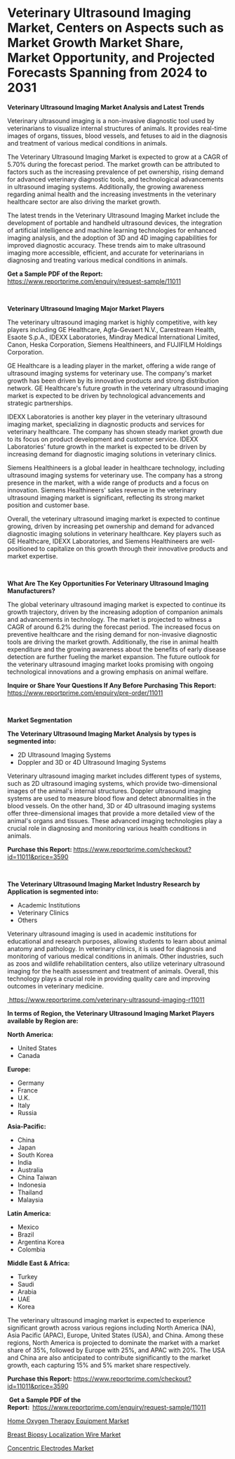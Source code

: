 <p><h1>Veterinary Ultrasound Imaging Market, Centers on Aspects such as Market Growth Market Share, Market Opportunity, and Projected Forecasts Spanning from 2024 to 2031</h1></p><p><strong>Veterinary Ultrasound Imaging Market Analysis and Latest Trends</strong></p>
<p><p>Veterinary ultrasound imaging is a non-invasive diagnostic tool used by veterinarians to visualize internal structures of animals. It provides real-time images of organs, tissues, blood vessels, and fetuses to aid in the diagnosis and treatment of various medical conditions in animals.</p><p>The Veterinary Ultrasound Imaging Market is expected to grow at a CAGR of 5.70% during the forecast period. The market growth can be attributed to factors such as the increasing prevalence of pet ownership, rising demand for advanced veterinary diagnostic tools, and technological advancements in ultrasound imaging systems. Additionally, the growing awareness regarding animal health and the increasing investments in the veterinary healthcare sector are also driving the market growth.</p><p>The latest trends in the Veterinary Ultrasound Imaging Market include the development of portable and handheld ultrasound devices, the integration of artificial intelligence and machine learning technologies for enhanced imaging analysis, and the adoption of 3D and 4D imaging capabilities for improved diagnostic accuracy. These trends aim to make ultrasound imaging more accessible, efficient, and accurate for veterinarians in diagnosing and treating various medical conditions in animals.</p></p>
<p><strong>Get a Sample PDF of the Report:&nbsp;</strong> <a href="https://www.reportprime.com/enquiry/request-sample/11011">https://www.reportprime.com/enquiry/request-sample/11011</a></p>
<p>&nbsp;</p>
<p><strong>Veterinary Ultrasound Imaging Major Market Players</strong></p>
<p><p>The veterinary ultrasound imaging market is highly competitive, with key players including GE Healthcare, Agfa-Gevaert N.V., Carestream Health, Esaote S.p.A., IDEXX Laboratories, Mindray Medical International Limited, Canon, Heska Corporation, Siemens Healthineers, and FUJIFILM Holdings Corporation.</p><p>GE Healthcare is a leading player in the market, offering a wide range of ultrasound imaging systems for veterinary use. The company's market growth has been driven by its innovative products and strong distribution network. GE Healthcare's future growth in the veterinary ultrasound imaging market is expected to be driven by technological advancements and strategic partnerships.</p><p>IDEXX Laboratories is another key player in the veterinary ultrasound imaging market, specializing in diagnostic products and services for veterinary healthcare. The company has shown steady market growth due to its focus on product development and customer service. IDEXX Laboratories' future growth in the market is expected to be driven by increasing demand for diagnostic imaging solutions in veterinary clinics.</p><p>Siemens Healthineers is a global leader in healthcare technology, including ultrasound imaging systems for veterinary use. The company has a strong presence in the market, with a wide range of products and a focus on innovation. Siemens Healthineers' sales revenue in the veterinary ultrasound imaging market is significant, reflecting its strong market position and customer base.</p><p>Overall, the veterinary ultrasound imaging market is expected to continue growing, driven by increasing pet ownership and demand for advanced diagnostic imaging solutions in veterinary healthcare. Key players such as GE Healthcare, IDEXX Laboratories, and Siemens Healthineers are well-positioned to capitalize on this growth through their innovative products and market expertise.</p></p>
<p>&nbsp;</p>
<p><strong>What Are The Key Opportunities For Veterinary Ultrasound Imaging Manufacturers?</strong></p>
<p><p>The global veterinary ultrasound imaging market is expected to continue its growth trajectory, driven by the increasing adoption of companion animals and advancements in technology. The market is projected to witness a CAGR of around 6.2% during the forecast period. The increased focus on preventive healthcare and the rising demand for non-invasive diagnostic tools are driving the market growth. Additionally, the rise in animal health expenditure and the growing awareness about the benefits of early disease detection are further fueling the market expansion. The future outlook for the veterinary ultrasound imaging market looks promising with ongoing technological innovations and a growing emphasis on animal welfare.</p></p>
<p><strong>Inquire or Share Your Questions If Any Before Purchasing This Report:</strong> <a href="https://www.reportprime.com/enquiry/pre-order/11011">https://www.reportprime.com/enquiry/pre-order/11011</a></p>
<p>&nbsp;</p>
<p><strong>Market Segmentation</strong></p>
<p><strong>The Veterinary Ultrasound Imaging Market Analysis by types is segmented into:</strong></p>
<p><ul><li>2D Ultrasound Imaging Systems</li><li>Doppler and 3D or 4D Ultrasound Imaging Systems</li></ul></p>
<p><p>Veterinary ultrasound imaging market includes different types of systems, such as 2D ultrasound imaging systems, which provide two-dimensional images of the animal's internal structures. Doppler ultrasound imaging systems are used to measure blood flow and detect abnormalities in the blood vessels. On the other hand, 3D or 4D ultrasound imaging systems offer three-dimensional images that provide a more detailed view of the animal's organs and tissues. These advanced imaging technologies play a crucial role in diagnosing and monitoring various health conditions in animals.</p></p>
<p><strong>Purchase this Report:&nbsp;</strong><a href="https://www.reportprime.com/checkout?id=11011&price=3590">https://www.reportprime.com/checkout?id=11011&price=3590</a></p>
<p>&nbsp;</p>
<p><strong>The Veterinary Ultrasound Imaging Market Industry Research by Application is segmented into:</strong></p>
<p><ul><li>Academic Institutions</li><li>Veterinary Clinics</li><li>Others</li></ul></p>
<p><p>Veterinary ultrasound imaging is used in academic institutions for educational and research purposes, allowing students to learn about animal anatomy and pathology. In veterinary clinics, it is used for diagnosis and monitoring of various medical conditions in animals. Other industries, such as zoos and wildlife rehabilitation centers, also utilize veterinary ultrasound imaging for the health assessment and treatment of animals. Overall, this technology plays a crucial role in providing quality care and improving outcomes in veterinary medicine.</p></p>
<p><a href="https://www.reportprime.com/veterinary-ultrasound-imaging-r11011">&nbsp;https://www.reportprime.com/veterinary-ultrasound-imaging-r11011</a></p>
<p><strong>In terms of Region, the Veterinary Ultrasound Imaging Market Players available by Region are:</strong></p>
<p>
    <p> <strong> North America: </strong>
        <ul>
            <li>United States</li>
            <li>Canada</li>
        </ul>
        </p> 
    <p> <strong> Europe: </strong>
        <ul>
            <li>Germany</li>
            <li>France</li>
            <li>U.K.</li>
            <li>Italy</li>
            <li>Russia</li>
        </ul>
        </p> 
    <p> <strong> Asia-Pacific: </strong>
        <ul>
            <li>China</li>
            <li>Japan</li>
            <li>South Korea</li>
            <li>India</li>
            <li>Australia</li>
            <li>China Taiwan</li>
            <li>Indonesia</li>
            <li>Thailand</li>
            <li>Malaysia</li>
        </ul>
        </p> 
    <p> <strong> Latin America: </strong>
        <ul>
            <li>Mexico</li>
            <li>Brazil</li>
            <li>Argentina Korea</li>
            <li>Colombia</li>
        </ul>
        </p> 
    <p> <strong> Middle East & Africa: </strong>
        <ul>
            <li>Turkey</li>
            <li>Saudi</li>
            <li>Arabia</li>
            <li>UAE</li>
            <li>Korea</li>
        </ul>
    </p>
    </p>
<p><p>The veterinary ultrasound imaging market is expected to experience significant growth across various regions including North America (NA), Asia Pacific (APAC), Europe, United States (USA), and China. Among these regions, North America is projected to dominate the market with a market share of 35%, followed by Europe with 25%, and APAC with 20%. The USA and China are also anticipated to contribute significantly to the market growth, each capturing 15% and 5% market share respectively.</p></p>
<p><strong>Purchase this Report: </strong><a href="https://www.reportprime.com/checkout?id=11011&price=3590">https://www.reportprime.com/checkout?id=11011&price=3590</a></p>
<p>&nbsp;<strong>Get a Sample PDF of the Report:&nbsp;&nbsp;</strong><a href="https://www.reportprime.com/enquiry/request-sample/11011">https://www.reportprime.com/enquiry/request-sample/11011</a></p>
<p><strong></strong></p>
<p><p><a href="https://github.com/changoleonlaverguenzanoexiste/Market-Research-Report-List-4/blob/main/home-oxygen-therapy-equipment-market.md">Home Oxygen Therapy Equipment Market</a></p><p><a href="https://github.com/dimitrishawkinswaynenp91rgz/Market-Research-Report-List-3/blob/main/breast-biopsy-localization-wire-market.md">Breast Biopsy Localization Wire Market</a></p><p><a href="https://github.com/gladysalidde/Market-Research-Report-List-2/blob/main/concentric-electrodes-market.md">Concentric Electrodes Market</a></p></p>